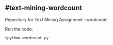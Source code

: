 #text-mining-wordcount
---

Repository for Text Mining Assignment : wordcount

Run the code:

```
$python wordcount.py

```

